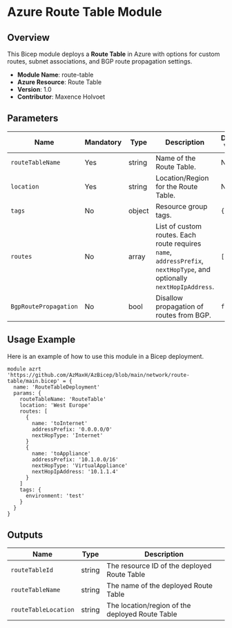 # Azure Route Table Module

## Overview

This Bicep module deploys a **Route Table** in Azure with options for custom routes, subnet associations, and BGP route propagation settings.

- **Module Name**: route-table
- **Azure Resource**: Route Table
- **Version**: 1.0
- **Contributor**: Maxence Holvoet

## Parameters

| Name                      | Mandatory | Type   | Description                                                                | Default Value |
|---------------------------|-----------|--------|----------------------------------------------------------------------------|---------------|
| `routeTableName`          | Yes       | string | Name of the Route Table.                                                   | N/A           |
| `location`                | Yes       | string | Location/Region for the Route Table.                                       | N/A           |
| `tags`                    | No        | object | Resource group tags.                                                       | `{}`          |
| `routes`                  | No        | array  | List of custom routes. Each route requires `name`, `addressPrefix`, `nextHopType`, and optionally `nextHopIpAddress`. | `[]`          |
| `BgpRoutePropagation` | No     | bool   | Disallow propagation of routes from BGP.                                   | `false`       |

## Usage Example

Here is an example of how to use this module in a Bicep deployment.

```bicep
module azrt 'https://github.com/AzMaxH/AzBicep/blob/main/network/route-table/main.bicep' = {
  name: 'RouteTableDeployment'
  params: {
    routeTableName: 'RouteTable'
    location: 'West Europe'
    routes: [
      {
        name: 'toInternet'
        addressPrefix: '0.0.0.0/0'
        nextHopType: 'Internet'
      }
      {
        name: 'toAppliance'
        addressPrefix: '10.1.0.0/16'
        nextHopType: 'VirtualAppliance'
        nextHopIpAddress: '10.1.1.4'
      }
    ]
    tags: {
      environment: 'test'
    }
  }
}
```

## Outputs
| Name  |   Type    |   Description |
|-------|-----------|---------------|
| `routeTableId`  |   string  |   The resource ID of the deployed Route Table |
| `routeTableName`    | string    |   The name of the deployed Route Table |
| `routeTableLocation`    | string    | The location/region of the deployed Route Table   |